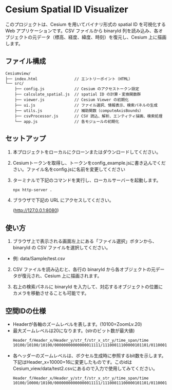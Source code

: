 # Cesium Spatial ID Visualizer

このプロジェクトは、Cesium を用いてバイナリ形式の spatial ID を可視化する Web アプリケーションです。CSV ファイルから binaryId 列を読み込み、各オブジェクトの元データ（標高、経度、緯度、時刻）を復元し、Cesium 上に描画します。

## ファイル構成

    Cesiumview/
    ├── index.html                // エントリーポイント（HTML）
    └── src/
        ├── config.js             // Cesium のアクセストークン設定
        ├── calculate_spatial.js  // spatial ID の計算・変換関数群
        ├── viewer.js             // Cesium Viewer の初期化
        ├── ui.js                 // ファイル選択、情報表示、検索パネルの生成
        ├── utils.js              // 補助関数（computeAxisBounds）
        ├── csvProcessor.js       // CSV 読込、解析、エンティティ描画、検索処理
        └── app.js                // 各モジュールの初期化

## セットアップ

1. 本プロジェクトをローカルにクローンまたはダウンロードしてください。

2. Cesiumトークンを取得し、トークンをconfig_example.jsに書き込んでください。ファイル名をconfig.jsに名前を変更してください

3. ターミナルで下記のコマンドを実行し、ローカルサーバーを起動します。

   ```bash
   npx http-server .

   ```
4. ブラウザで下記の URL にアクセスしてください。

    (http://127.0.0.1:8080)
## 使い方
1. ブラウザ上で表示される画面左上にある「ファイル選択」ボタンから、binaryId の CSV ファイルを選択してください。
- 例: data/Sample/test.csv

2. CSV ファイルを読み込むと、各行の binaryId から各オブジェクトの元データが復元され、Cesium 上に描画されます。

3. 右上の検索パネルに binaryId を入力して、対応するオブジェクトの位置にカメラを移動させることも可能です。

## 空間IDの仕様
- Headerが各軸のズームレベルを表します。(10100=ZoomLv.20)
- 最大ズームレベルは20になります。(strのビット数が最大値)
   ```bash
   Header_f/Header_x/Header_y/str_f/str_x_str_y/time_span/time
   10100/10100/10100/00000000000000011111/11100011100000101101/01100011001011001011/111000010000/1110110000011111000
   ```
- 各ヘッダーのズームレベルは、ボクセル生成時に参照するbit数を示します。下記はHeader_x=10000=16に変更したものです。このidはCesium_view/data/test2.csvにあるので入力で使用してみてください。
   ```bash
   Header_f/Header_x/Header_y/str_f/str_x_str_y/time_span/time
   10100/10000/10100/00000000000000011111/11100011100000101101/01100011001011001011/111000010000/1110110000011111000
   ```